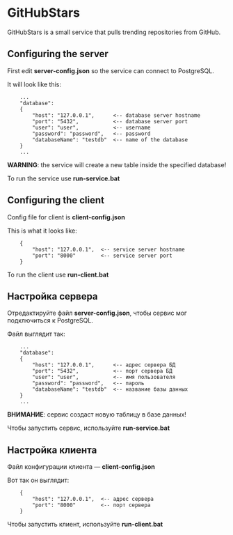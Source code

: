 # GitHubStars

GitHubStars is a small service that pulls trending repositories from GitHub.

## Configuring the server

First edit **server-config.json** so the service can connect to PostgreSQL.

It will look like this:

        ...
        "database": 
        {
            "host": "127.0.0.1",      <-- database server hostname
            "port": "5432",           <-- database server port
            "user": "user",           <-- username
            "password": "password",   <-- password
            "databaseName": "testdb"  <-- name of the database
        }
        ...

**WARNING**: the service will create a new table inside the specified database!

To run the service use **run-service.bat**


## Configuring the client

Config file for client is **client-config.json**

This is what it looks like:

        {
            "host": "127.0.0.1",  <-- service server hostname 
            "port": "8000"        <-- service server port
        }

To run the client use **run-client.bat**


## Настройка сервера

Отредактируйте файл **server-config.json**, чтобы сервис мог подключиться к PostgreSQL.

Файл выглядит так:

        ...
        "database": 
        {
            "host": "127.0.0.1",      <-- адрес сервера БД 
            "port": "5432",           <-- порт сервера БД 
            "user": "user",           <-- имя пользователя
            "password": "password",   <-- пароль
            "databaseName": "testdb"  <-- название базы данных
        }
        ...

**ВНИМАНИЕ**: сервис создаст новую таблицу в базе данных!

Чтобы запустить сервис, используйте **run-service.bat**


## Настройка клиента

Файл конфигурации клиента — **client-config.json**

Вот так он выглядит:

        {
            "host": "127.0.0.1",  <-- адрес сервера 
            "port": "8000"        <-- порт сервера
        }

Чтобы запустить клиент, используйте **run-client.bat**